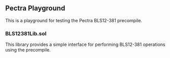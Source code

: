 ## Pectra Playground

This is a playground for testing the Pectra BLS12-381 precompile.

### BLS12381Lib.sol

This library provides a simple interface for performing BLS12-381 operations using the precompile.
